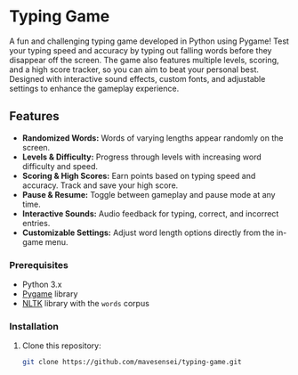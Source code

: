 # Typing Game

A fun and challenging typing game developed in Python using Pygame! Test your typing speed and accuracy by typing out falling words before they disappear off the screen. The game also features multiple levels, scoring, and a high score tracker, so you can aim to beat your personal best. Designed with interactive sound effects, custom fonts, and adjustable settings to enhance the gameplay experience.

## Features 

- **Randomized Words:** Words of varying lengths appear randomly on the screen.
- **Levels & Difficulty:** Progress through levels with increasing word difficulty and speed.
- **Scoring & High Scores:** Earn points based on typing speed and accuracy. Track and save your high score.
- **Pause & Resume:** Toggle between gameplay and pause mode at any time.
- **Interactive Sounds:** Audio feedback for typing, correct, and incorrect entries.
- **Customizable Settings:** Adjust word length options directly from the in-game menu.

### Prerequisites

- Python 3.x
- [Pygame](https://www.pygame.org/) library
- [NLTK](https://www.nltk.org/) library with the `words` corpus

### Installation

1. Clone this repository:
   ```bash
   git clone https://github.com/mavesensei/typing-game.git
